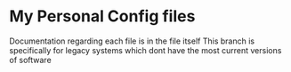 # My Personal Config files

Documentation regarding each file is in the file itself
This branch is specifically for legacy systems which dont have the most current versions of software
